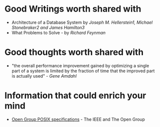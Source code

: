 # Good Writings worth shared with
- Architecture of a Database System by *Joseph M. Hellerstein1, Michael Stonebraker2
and James Hamilton3*
- What Problems to Solve - by *Richard Feynman*

# Good thoughts worth shared with
- "the overall performance improvement gained by optimizing a single part of a system is limited by the fraction of time that the improved part is actually used" - *Gene Amdahl*

# Information that could enrich your mind
- [Open Group POSIX specifications](https://pubs.opengroup.org/onlinepubs/9799919799/) - The IEEE and The Open Group
